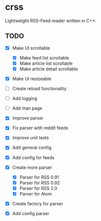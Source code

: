# crss
Lightweight RSS-Feed reader written in C++.

## TODO
* [x] Make UI scrollable
    * [x] Make feed list scrollable
    * [x] Make article list scrollable
    * [x] Make article detail scrollable
* [x] Make UI resizeable 
* [ ] Create reload functionality
* [ ] Add logging
* [ ] Add man page
* [x] Improve parser
* [x] Fix parser with reddit feeds
* [x] Improve unit tests
* [x] Add general config 
* [x] Add config for feeds
* [x] Create more parser
	* [x] Parser for RSS 0.91
	* [x] Parser for RSS 0.92
	* [x] Parser for RSS 2.0
	* [x] Parser for Atom 
* [x] Create factory for parser
* [x] Add config parser

